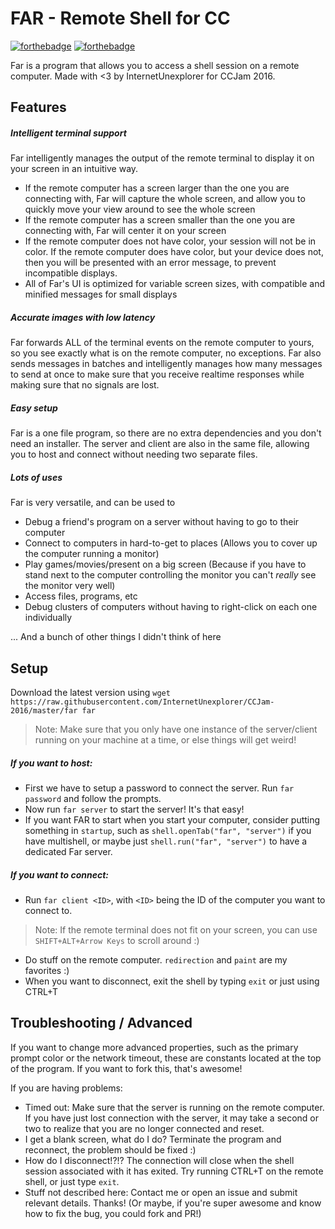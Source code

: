 # FAR - Remote Shell for CC
[![forthebadge](http://forthebadge.com/images/badges/compatibility-ie-6.svg)](http://forthebadge.com) [![forthebadge](http://forthebadge.com/images/badges/does-not-contain-treenuts.svg)](http://forthebadge.com)

Far is a program that allows you to access a shell session on a remote computer. Made with <3 by InternetUnexplorer for CCJam 2016.
## Features
##### Intelligent terminal support
Far intelligently manages the output of the remote terminal to display it on your screen in an intuitive way.
- If the remote computer has a screen larger than the one you are connecting with, Far will capture the whole screen, and allow you to quickly move your view around to see the whole screen
- If the remote computer has a screen smaller than the one you are connecting with, Far will center it on your screen
- If the remote computer does not have color, your session will not be in color. If the remote computer does have color, but your device does not, then you will be presented with an error message, to prevent incompatible displays.
- All of Far's UI is optimized for variable screen sizes, with compatible and minified messages for small displays

##### Accurate images with low latency
Far forwards ALL of the terminal events on the remote computer to yours, so you see exactly what is on the remote computer, no exceptions. Far also sends messages in batches and intelligently manages how many messages to send at once to make sure that you receive realtime responses while making sure that no signals are lost.

##### Easy setup
Far is a one file program, so there are no extra dependencies and you don't need an installer. The server and client are also in the same file, allowing you to host and connect without needing two separate files.

##### Lots of uses
Far is very versatile, and can be used to
- Debug a friend's program on a server without having to go to their computer
- Connect to computers in hard-to-get to places (Allows you to cover up the computer running a monitor)
- Play games/movies/present on a big screen (Because if you have to stand next to the computer controlling the monitor you can't _really_ see the monitor very well)
- Access files, programs, etc 
- Debug clusters of computers without having to right-click on each one individually

... And a bunch of other things I didn't think of here

## Setup
Download the latest version using `wget https://raw.githubusercontent.com/InternetUnexplorer/CCJam-2016/master/far far`
> Note: Make sure that you only have one instance of the server/client running on your machine at a time, or else things will get weird!

##### If you want to _host:_
- First we have to setup a password to connect the server. Run `far password` and follow the prompts.
- Now run `far server` to start the server! It's that easy!
- If you want FAR to start when you start your computer, consider putting something in `startup`, such as `shell.openTab("far", "server")` if you have multishell, or maybe just `shell.run("far", "server")` to have a dedicated Far server.

##### If you want to _connect:_
- Run `far client <ID>`, with `<ID>` being the ID of the computer you want to connect to.
> Note: If the remote terminal does not fit on your screen, you can use `SHIFT+ALT+Arrow Keys` to scroll around :)

- Do stuff on the remote computer. `redirection` and `paint` are my favorites :)
- When you want to disconnect, exit the shell by typing `exit` or just using CTRL+T

## Troubleshooting / Advanced
If you want to change more advanced properties, such as the primary prompt color or the network timeout, these are constants located at the top of the program. If you want to fork this, that's awesome!

If you are having problems:
- Timed out: Make sure that the server is running on the remote computer. If you have just lost connection with the server, it may take a second or two to realize that you are no longer connected and reset.
- I get a blank screen, what do I do? Terminate the program and reconnect, the problem should be fixed :)
- How do I disconnect!?!? The connection will close when the shell session associated with it has exited. Try running CTRL+T on the remote shell, or just type `exit`.
- Stuff not described here: Contact me or open an issue and submit relevant details. Thanks! (Or maybe, if you're super awesome and know how to fix the bug, you could fork and PR!)
